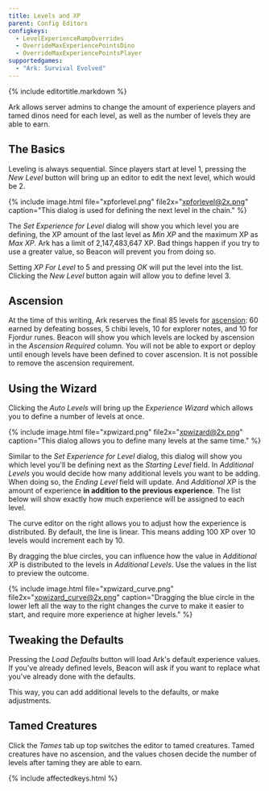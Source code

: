 ```yaml
---
title: Levels and XP
parent: Config Editors
configkeys:
  - LevelExperienceRampOverrides
  - OverrideMaxExperiencePointsDino
  - OverrideMaxExperiencePointsPlayer
supportedgames:
  - "Ark: Survival Evolved"
---
```

{% include editortitle.markdown %}

Ark allows server admins to change the amount of experience players and tamed dinos need for each level, as well as the number of levels they are able to earn.

## The Basics

Leveling is always sequential. Since players start at level 1, pressing the _New Level_ button will bring up an editor to edit the next level, which would be 2.

{% include image.html file="xpforlevel.png" file2x="xpforlevel@2x.png" caption="This dialog is used for defining the next level in the chain." %}

The _Set Experience for Level_ dialog will show you which level you are defining, the XP amount of the last level as _Min XP_ and the maximum XP as _Max XP_. Ark has a limit of 2,147,483,647 XP. Bad things happen if you try to use a greater value, so Beacon will prevent you from doing so.

Setting _XP For Level_ to 5 and pressing _OK_ will put the level into the list. Clicking the _New Level_ button again will allow you to define level 3.

## Ascension

At the time of this writing, Ark reserves the final 85 levels for [ascension](https://ark.wiki.gg/wiki/Ascension): 60 earned by defeating bosses, 5 chibi levels, 10 for explorer notes, and 10 for Fjordur runes. Beacon will show you which levels are locked by ascension in the _Ascension Required_ column. You will not be able to export or deploy until enough levels have been defined to cover ascension. It is not possible to remove the ascension requirement.

## Using the Wizard

Clicking the _Auto Levels_ will bring up the _Experience Wizard_ which allows you to define a number of levels at once.

{% include image.html file="xpwizard.png" file2x="xpwizard@2x.png" caption="This dialog allows you to define many levels at the same time." %}

Similar to the _Set Experience for Level_ dialog, this dialog will show you which level you'll be defining next as the _Starting Level_ field. In _Additional Levels_ you would decide how many additional levels you want to be adding. When doing so, the _Ending Level_ field will update. And _Additional XP_ is the amount of experience **in addition to the previous experience**. The list below will show exactly how much experience will be assigned to each level.

The curve editor on the right allows you to adjust how the experience is distributed. By default, the line is linear. This means adding 100 XP over 10 levels would increment each by 10.

By dragging the blue circles, you can influence how the value in _Additional XP_ is distributed to the levels in _Additional Levels_. Use the values in the list to preview the outcome.

{% include image.html file="xpwizard_curve.png" file2x="xpwizard_curve@2x.png" caption="Dragging the blue circle in the lower left all the way to the right changes the curve to make it easier to start, and require more experience at higher levels." %}

## Tweaking the Defaults

Pressing the _Load Defaults_ button will load Ark's default experience values. If you've already defined levels, Beacon will ask if you want to replace what you've already done with the defaults.

This way, you can add additional levels to the defaults, or make adjustments.

## Tamed Creatures

Click the _Tames_ tab up top switches the editor to tamed creatures. Tamed creatures have no ascension, and the values chosen decide the number of levels after taming they are able to earn.

{% include affectedkeys.html %}